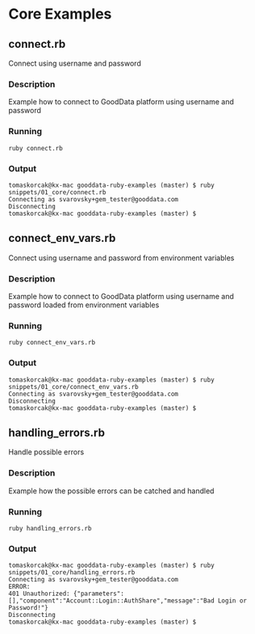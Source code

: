# Core Examples

## connect.rb 

Connect using username and password

### Description

Example how to connect to GoodData platform using username and password

### Running

```
ruby connect.rb
```

### Output

```
tomaskorcak@kx-mac gooddata-ruby-examples (master) $ ruby snippets/01_core/connect.rb
Connecting as svarovsky+gem_tester@gooddata.com
Disconnecting
tomaskorcak@kx-mac gooddata-ruby-examples (master) $
```

## connect_env_vars.rb 

Connect using username and password from environment variables

### Description

Example how to connect to GoodData platform using username and password loaded from environment variables

### Running

```
ruby connect_env_vars.rb
```

### Output

```
tomaskorcak@kx-mac gooddata-ruby-examples (master) $ ruby snippets/01_core/connect_env_vars.rb
Connecting as svarovsky+gem_tester@gooddata.com
Disconnecting
tomaskorcak@kx-mac gooddata-ruby-examples (master) $
```

## handling_errors.rb 

Handle possible errors

### Description

Example how the possible errors can be catched and handled

### Running

```
ruby handling_errors.rb
```

### Output

```
tomaskorcak@kx-mac gooddata-ruby-examples (master) $ ruby snippets/01_core/handling_errors.rb
Connecting as svarovsky+gem_tester@gooddata.com
ERROR:
401 Unauthorized: {"parameters":[],"component":"Account::Login::AuthShare","message":"Bad Login or Password!"}
Disconnecting
tomaskorcak@kx-mac gooddata-ruby-examples (master) $
```
